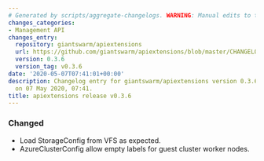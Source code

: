 ```yaml
---
# Generated by scripts/aggregate-changelogs. WARNING: Manual edits to this files will be overwritten.
changes_categories:
- Management API
changes_entry:
  repository: giantswarm/apiextensions
  url: https://github.com/giantswarm/apiextensions/blob/master/CHANGELOG.md#036-2020-05-07
  version: 0.3.6
  version_tag: v0.3.6
date: '2020-05-07T07:41:01+00:00'
description: Changelog entry for giantswarm/apiextensions version 0.3.6, published
  on 07 May 2020, 07:41.
title: apiextensions release v0.3.6
---
```


### Changed
- Load StorageConfig from VFS as expected.
- AzureClusterConfig allow empty labels for guest cluster worker nodes.
